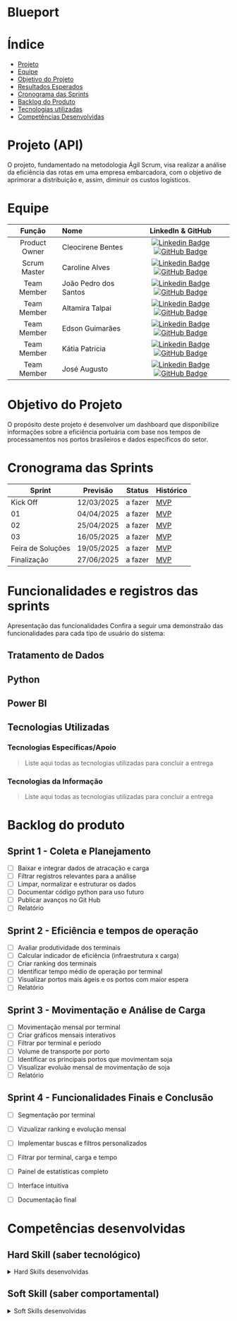 # Blueport


# Índice
* [Projeto](#projeto-api)
* [Equipe](#equipe)
* [Objetivo do Projeto](#objetivo-do-projeto)
* [Resultados Esperados](#resultados-esperados)
* [Cronograma das Sprints](#cronograma-das-sprints)
* [Backlog do Produto](#backlog-do-produto)
* [Tecnologias utilizadas](#tecnologias-utilizadas)
* [Competências Desenvolvidas](#competências-desenvolvidas)


# Projeto (API) 
O projeto, fundamentado na metodologia Ágil Scrum, visa realizar a análise da eficiência das rotas em uma empresa embarcadora, com o objetivo de aprimorar a distribuição e, assim, diminuir os custos logísticos.


# Equipe

</details>

|    Função     | Nome                                  |                                                                                                                                                      LinkedIn & GitHub                                                                                                                                                      |
| :-----------: | :------------------------------------ | :-------------------------------------------------------------------------------------------------------------------------------------------------------------------------------------------------------------------------------------------------------------------------------------------------------------------------: |
| Product Owner | Cleocirene Bentes | [![Linkedin Badge](https://img.shields.io/badge/Linkedin-blue?style=flat-square&logo=Linkedin&logoColor=white)](https://www.linkedin.com/in/cleo-fonseca-07991b287) [![GitHub Badge](https://img.shields.io/badge/GitHub-111217?style=flat-square&logo=github&logoColor=white)]() |
| Scrum Master  | Caroline Alves | [![Linkedin Badge](https://img.shields.io/badge/Linkedin-blue?style=flat-square&logo=Linkedin&logoColor=white)](https://www.linkedin.com/in/caroline-alves-04b776264) [![GitHub Badge](https://img.shields.io/badge/GitHub-111217?style=flat-square&logo=github&logoColor=white)](https://github.com/carolinealvs) |
| Team Member   | João Pedro dos Santos | [![Linkedin Badge](https://img.shields.io/badge/Linkedin-blue?style=flat-square&logo=Linkedin&logoColor=white)](https://www.linkedin.com/in/jo%C3%A3o-pedro-dos-santos-freires-396121210) [![GitHub Badge](https://img.shields.io/badge/GitHub-111217?style=flat-square&logo=github&logoColor=white)](https://github.com/JoaoPedro077) |
|  Team Member  | Altamira Talpai | [![Linkedin Badge](https://img.shields.io/badge/Linkedin-blue?style=flat-square&logo=Linkedin&logoColor=white)](https://br.linkedin.com/in/altamira-talpai-66361b248) [![GitHub Badge](https://img.shields.io/badge/GitHub-111217?style=flat-square&logo=github&logoColor=white)](https://github.com/altamiratalpai) |
|  Team Member  | Edson Guimarães | [![Linkedin Badge](https://img.shields.io/badge/Linkedin-blue?style=flat-square&logo=Linkedin&logoColor=white)](https://www.linkedin.com/in/edson-guimar%C3%A3es-839140210) [![GitHub Badge](https://img.shields.io/badge/GitHub-111217?style=flat-square&logo=github&logoColor=white)](https://github.com/EdsonGuima) |
|  Team Member  | Kátia Patricia | [![Linkedin Badge](https://img.shields.io/badge/Linkedin-blue?style=flat-square&logo=Linkedin&logoColor=white)]() [![GitHub Badge](https://img.shields.io/badge/GitHub-111217?style=flat-square&logo=github&logoColor=white)]() |
|  Team Member  | José Augusto | [![Linkedin Badge](https://img.shields.io/badge/Linkedin-blue?style=flat-square&logo=Linkedin&logoColor=white)](https://www.linkedin.com/in/jos%C3%A9-augusto-1814131a2) [![GitHub Badge](https://img.shields.io/badge/GitHub-111217?style=flat-square&logo=github&logoColor=white)]() |
      
# Objetivo do Projeto
O propósito deste projeto é desenvolver um dashboard que disponibilize informações sobre a eficiência portuária com base nos tempos de processamentos nos portos brasileiros e dados específicos do setor.

# Cronograma das Sprints
Sprint | Previsão | Status| Histórico|
|------|--------|------|--------|
|Kick Off| 12/03/2025 | a fazer| [MVP](https://) | 
|01|  04/04/2025| a fazer|[MVP](https://) | 
|02| 25/04/2025 | a fazer|[MVP](https://) | 
|03| 16/05/2025 |a fazer |[MVP](https://)  | 
|Feira de Soluções|19/05/2025 |a fazer |[MVP](https://) | 
|Finalização|27/06/2025 |a fazer |[MVP](https://) | 


# Funcionalidades e registros das sprints

Apresentação das funcionalidades
Confira a seguir uma demonstraão das funcionalidades para cada tipo de usuário do sistema:



## Tratamento de Dados 


      
## Python 



## Power BI 

      
## Tecnologias Utilizadas

 ### Tecnologias Específicas/Apoio
 > Liste aqui todas as tecnologias utilizadas para concluir a entrega
  
 ### Tecnologias da Informação
 > Liste aqui todas as tecnologias utilizadas para concluir a entrega


# Backlog do produto

## Sprint 1 - Coleta e Planejamento
- [ ] Baixar e integrar dados de atracação e carga
- [ ] Filtrar registros relevantes para a análise
- [ ] Limpar, normalizar e estruturar os dados
- [ ] Documentar código python para uso futuro
- [ ] Publicar avanços no Git Hub
- [ ] Relatório

## Sprint 2 - Eficiência e tempos de operação
- [ ] Avaliar produtividade dos terminais
- [ ] Calcular indicador de eficiência (infraestrutura x carga)
- [ ] Criar ranking dos terminais
- [ ] Identificar tempo médio de operação por terminal
- [ ] Visualizar portos mais ágeis e os portos com maior espera
- [ ] Relatório 
      
## Sprint 3 - Movimentação e Análise de Carga
- [ ] Movimentação mensal por terminal
- [ ] Criar gráficos mensais interativos
- [ ] Filtrar por terminal e período
- [ ] Volume de transporte por porto
- [ ] Identificar os principais portos que movimentam soja
- [ ] Visualizar evoluão mensal de movimentação de soja
- [ ] Relatório
      
## Sprint 4 - Funcionalidades Finais e Conclusão
- [ ] Segmentação por terminal
- [ ] Vizualizar ranking e evolução mensal
- [ ] Implementar buscas e filtros personalizados
- [ ] Filtrar por terminal, carga e tempo
- [ ] Painel de estatísticas completo
- [ ] Interface intuitiva
- [ ] Documentação final

  
# Competências desenvolvidas

## Hard Skill (saber tecnológico)
<details>
<summary>Hard Skills desenvolvidas</summary>
  
| Tecnologia/Metodologia | Classificação |
| ---------------------- | ------------- |
| GitHub | ★ ★ ★ ★ ★ ★ ★ ☆ ☆ ☆ |
| Gestão de Projetos | ★ ★ ★ ★ ★ ★ ☆ ☆ ☆ ☆ |
| Scrum Master | ★ ★ ★ ★ ★ ★ ★ ☆ ☆ ☆ |
| Prodct Owner | ★ ★ ★ ★ ★ ★ ★ ☆ ☆ ☆ |
| Markdown | ★ ★ ★ ★ ★ ★ ★ ☆ ☆ ☆ |
| Power BI | ★ ★ ★ ★ ★ ★ ★ ☆ ☆ ☆ |
| Python | ★ ★ ★ ★ ★ ★ ★ ☆ ☆ ☆ |

 
</details>

## Soft Skill (saber comportamental)
<details>
<summary>Soft Skills desenvolvidas</summary>

| Habilidades | Classificação |
| ---------------------- | ------------- |
| Colaboração | ★ ★ ★ ★ ★ ☆ ☆ ☆ ☆ ☆ |
| Proatividade| ★ ★ ★ ★ ★ ★ ☆ ☆ ☆ ☆ |
| Pensamento Crítico | ★ ★ ★ ★ ★ ★ ★ ☆ ☆ ☆ |
| Gerenciamento de Tempo | ★ ★ ★ ★ ★ ★ ★ ☆ ☆ ☆ |
| Adaptabilidade | ★ ★ ★ ★ ★ ★ ★ ☆ ☆ ☆ |
| Resiliência | ★ ★ ★ ★ ★ ★ ★ ☆ ☆ ☆ |

</details>
